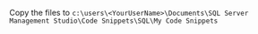Copy the files to `c:\users\<YourUserName>\Documents\SQL Server Management Studio\Code Snippets\SQL\My Code Snippets`